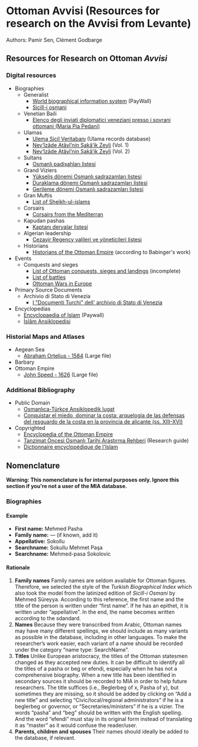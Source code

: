 # Ottoman Avvisi (Resources for research on the Avvisi from Levante)
Authors: Pamir Sen, Clément Godbarge

## Resources for Research on Ottoman *Avvisi*

### Digital resources
- Biographies
    -   Generalist
        -   [World biographical information system](https://wbis.degruyter.com) (PayWall)
        -   [Sicill-i osmani](https://archive.org/details/sicill-i.osmani_01/Sicill-i.Osmani_01/mode/1up)
    -   Venetian Baili
        -   [Elenco degli inviati diplomatici veneziani presso i sovrani ottomani (Maria Pia Pedani)](https://iris.unive.it/retrieve/handle/10278/14216/17947/044_ejos_elenco%20inviati.pdf)    
    -   Ulamas
        -   [Ulema Sicil Veritabanı](http://ktp.isam.org.tr/?url=ulemasicil/) (Ulama records database)
        -   [Nev‘îzâde Atâyî’nin Şakâ’ik Zeyli](https://archive.org/details/Hadikul-HakikFTekmileti-akik1.Cilt-NevzdeAty) (Vol. 1)
        -   [Nev‘îzâde Atâyî’nin Şakâ’ik Zeyli](https://archive.org/details/Hadikul-HakikFTekmileti-akik2.Cilt-NevzdeAty) (Vol. 2)
    -   Sultans
        -   [Osmanlı padişahları listesi](https://tr.wikipedia.org/wiki/Osmanl%C4%B1_padi%C5%9Fahlar%C4%B1_listesi)
    -   Grand Viziers
        -   [Yükseliş dönemi Osmanlı sadrazamları listesi](https://tr.wikipedia.org/wiki/Y%C3%BCkseli%C5%9F_d%C3%B6nemi_Osmanl%C4%B1_sadrazamlar%C4%B1_listesi)
        -   [Duraklama dönemi Osmanlı sadrazamları listesi](https://tr.wikipedia.org/wiki/Duraklama_d%C3%B6nemi_Osmanl%C4%B1_sadrazamlar%C4%B1_listesi)
        -   [Gerileme dönemi Osmanlı sadrazamları listesi](https://tr.wikipedia.org/wiki/Gerileme_d%C3%B6nemi_Osmanl%C4%B1_sadrazamlar%C4%B1_listesi)
    -   Gran Muftis
        -   [List of Sheikh-ul-islams](https://tr.wikipedia.org/wiki/Osmanl%C4%B1_%C5%9Feyh%C3%BClislamlar%C4%B1_listesi)
    -   Corsairs
        -   [Corsairs from the Mediterran](https://corsaridelmediterraneo.it/)
    -   Kapudan pashas
        -   [Kaptanı deryalar listesi](https://tr.wikipedia.org/wiki/Kaptan-%C4%B1_deryalar_listesi)
    -   Algerian leadership 
        -   [Cezayir Regency valileri ve yöneticileri listesi](https://stringfixer.com/tr/List_of_Pasha_and_Dey_of_Algiers)
    -   Historians
        -   [Historians of the Ottoman Empire](https://ottomanhistorians.uchicago.edu/) (according to Babinger's work)       
- Events
    -   Conquests and sieges
        -   [List of Ottoman conquests, sieges and landings](https://en.wikipedia.org/wiki/List_of_Ottoman_conquests,_sieges_and_landings) (incomplete)
        -   [List of battles](https://en.wikipedia.org/wiki/List_of_battles_involving_the_Ottoman_Empire)
        -   [Ottoman Wars in Europe](https://en.wikipedia.org/wiki/Ottoman_wars_in_Europe)
- Primary Source Documents
    - Archivio di Stato di Venezia
        -   [I "Documenti Turchi" dell' archivio di Stato di Venezia](http://www.archivi.beniculturali.it/dga/uploads/documents/Strumenti/5156eeece7a3c.pdf)  
- Encyclopedias
    - [Encyclopaedia of Islam](https://referenceworks.brillonline.com/browse/encyclopaedia-of-islam-2) (Paywall)
    - [İslâm Ansiklopedisi](https://islamansiklopedisi.org.tr)

### Historial Maps and Atlases
- Aegean Sea
    - [Abraham Ortelius - 1584](https://commons.wikimedia.org/wiki/File:1584_map_of_Greece_by_Abraham_Ortelius.jpg#/media/File:1584_map_of_Greece_by_Abraham_Ortelius.jpg) (Large file)
- Barbary
- Ottoman Empire
    - [John Speed - 1626](https://upload.wikimedia.org/wikipedia/commons/a/a3/The_Turkish_Empire._Newly_Augmented_by_John_Speed._1626.jpg) (Large file)

### Additional Bibliography
- Public Domain
    - [Osmanlıca-Türkçe Ansiklopedik lugat](https://archive.org/details/Osmanlca-TTrkreAnsiklopedikLkgat/page/n12/mode/1up)
    - [Conquistar el miedo, dominar la costa: arquelogía de las defensas del resguardo de la costa en la provincia de alicante (ss. XIII-XVI)](https://www.marqalicante.com/contenido/publicaciones/pub_135.pdf)  
- Copyrighted
    - [Encyclopedia of the Ottoman Empire](https://www.worldcat.org/title/encyclopedia-of-the-ottoman-empire/oclc/1295930872)
    - [Tanzimat Öncesi Osmanlı Tarihi Araştırma Rehberi](http://www.worldcat.org/oclc/1089193996) (Research guide)
    - [Dictionnaire encyclopédique de l'Islam](https://www.worldcat.org/title/dictionnaire-encyclopedique-de-lislam/oclc/1023961363)

## Nomenclature

**Warning: This nomenclature is for internal purposes only. Ignore this section if you're not a user of the MIA database.**

### Biographies
#### Example 
- **First name:** Mehmed Pasha
- **Family name:** — (if known, add it)
- **Appellative:** Sokollu
- **Searchname:** Sokullu Mehmet Paşa
- **Searchname:** Mehmed-pasa Sokolovic

#### Rationale
1. **Family names** Family names are seldom available for Ottoman figures. Therefore, we selected the style of the _Turkish Biographical Index_ which also took the model from the latinized edition of _Sicill-i Osmani_ by Mehmed Süreyya. According to this reference, the first name and the title of the person is written under “first name”. If he has an epithet, it is written under “appellative”. In the end, the name becomes written according to the sdandard. 
2. **Names** Because they were transcribed from Arabic, Ottoman names may have many different spellings, we should include as many variants as possible in the database, including in other languages. To make the researcher’s work easier, each variant of a name should be recorded under the category “name type: SearchName”. 
3. **Titles** Unlike European aristocracy, the titles of the Ottoman statesmen changed as they accepted new duties. It can be difficult to identify all the titles of a pasha or beg or efendi, especially when he has not a comprehensive biography. When a new title has been identified in secondary sources it should be recorded to MIA in order to help future researchers. The title suffices (i.e., Beglerbeg of x, Pasha of y), but sometimes they are missing, so it should be added by clicking on “Add a new title” and selecting “Civic/local/regional administrators” if he is a beglerbeg or governor, or “Secretaries/ministers” if he is a vizier. The words “pasha” and “beg” should be written with the English spelling. And the word “efendi” must stay in its original form instead of translating it as “master” as it would confuse the reader/user.
4. **Parents, children and spouses** Their names should ideally be added to the database, if relevant.  
